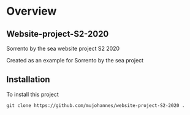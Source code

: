 # Overview
## Website-project-S2-2020
Sorrento by the sea website project S2 2020

Created as an example for Sorrento by the sea project

## Installation
To install this project
```
git clone https://github.com/mujohannes/website-project-S2-2020 .
```



